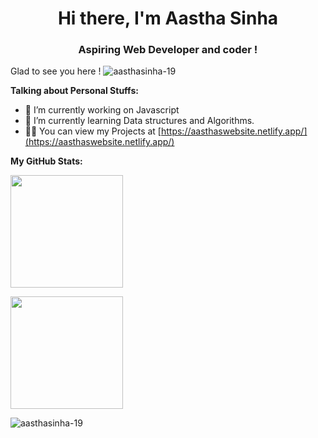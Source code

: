 <h1 align="center">Hi there, I'm Aastha Sinha</h1>
<h3 align="center">Aspiring Web Developer and coder !</h3>

<p align="left"> Glad to see you here !
 <img src="https://komarev.com/ghpvc/?username=aasthasinha-19&label=Profile%20views&color=0e75b6&style=flat" alt="aasthasinha-19" /> </p>



**Talking about Personal Stuffs:**

- 🔭 I’m currently working on Javascript
- 🌱 I’m currently learning Data structures and Algorithms.
- 👨‍💻 You can view my Projects at [https://aasthaswebsite.netlify.app/](https://aasthaswebsite.netlify.app/)

 **My GitHub Stats:**
<p>
<img height="180em" src="https://github-readme-stats.vercel.app/api?username=aasthasinha-19&show_icons=true&hide_border=true&&count_private=true&include_all_commits=true" />

</p>

<p>
<img height="180em" src="https://github-readme-stats.vercel.app/api/top-langs/?username=aasthasinha-19&exclude_repo=KNN-Image-Classification&show_icons=true&hide_border=true&layout=compact&langs_count=8"/>
</p>
<p><img align="center" src="https://github-readme-streak-stats.herokuapp.com/?user=aasthasinha-19&" alt="aasthasinha-19" /></p>
